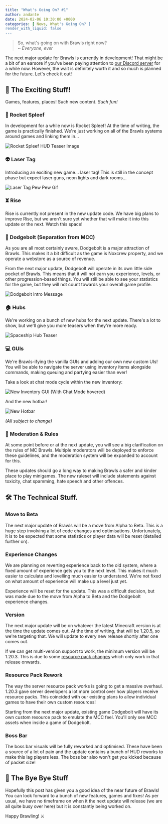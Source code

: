 ```yaml
---
title: "What's Going On? #1"
author: andante
date: 2024-02-06 10:30:00 +0000
categories: [ News, What's Going On? ]
render_with_liquid: false
---
```


> So, what's going on with Brawls right now?  
> *~ Everyone, ever*

The next major update for Brawls is currently in development! That might be a bit of an earsore if you've been paying attention to [our Discord server](https://discord.mcbrawls.net) for a while now. However, the wait is definitely worth it and so much is planned for the future. Let's check it out!

## 🎉 The Exciting Stuff!

Games, features, places! Such new content. *Such fun!*

### 🚀 Rocket Spleef

In development for a while now is Rocket Spleef! At the time of writing, the game is practically finished. We're just working on all of the Brawls systems around games and linking them in...

![Rocket Spleef HUD Teaser Image](/img/rocket-spleef-hud-teaser.png)

### 👽 Laser Tag

Introducing an exciting new game... laser tag! This is still in the concept phase but expect laser guns, neon lights and dark rooms...

![Laser Tag Pew Pew Gif](https://media1.tenor.com/m/jinNy0OhALIAAAAC/laser-tag.gif)

### ⏳ Rise

Rise is currently not present in the new update code. We have big plans to improve Rise, but we aren't sure yet whether that will make it into this update or the next. Watch this space!

### 🏹 Dodgebolt (Separation from MCC)

As you are all most certainly aware, Dodgebolt is a major attraction of Brawls. This makes it a bit difficult as the game is Noxcrew property, and we operate a webstore as a source of revenue.

From the next major update, Dodgebolt will operate in its own little side pocket of Brawls. This means that it will not earn you experience, levels, or other progression-based things. You will still be able to see your statistics for the game, but they will not count towards your overall game profile.

![Dodgebolt Intro Message](/img/dodgebolt-intro-message.png)

### 🏠 Hubs

We're working on a bunch of new hubs for the next update. There's a lot to show, but we'll give you more teasers when they're more ready.

![Spaceship Hub Teaser](/img/spaceship-hub-teaser.png)

### 💻 GUIs

We're Brawls-ifying the vanilla GUIs and adding our own new custom UIs! You will be able to navigate the server using inventory items alongside commands, making queuing and partying easier than ever!

Take a look at chat mode cycle within the new inventory:

![New Inventory GUI (With Chat Mode hovered)](/img/inventory-teaser.png)

And the new hotbar!

![New Hotbar](/img/hub-hotbar.png)

*(All subject to change)*

### 👮 Moderation & Rules

At some point before or at the next update, you will see a big clarification on the rules of MC Brawls. Multiple moderators will be deployed to enforce these guidelines, and the moderation system will be expanded to account for this.

These updates should go a long way to making Brawls a safer and kinder place to play minigames. The new ruleset will include statements against toxicity, chat spamming, hate speech and other offences.

## 🛠️ The Technical Stuff.

### Move to Beta

The next major update of Brawls will be a move from Alpha to Beta. This is a huge step involving a lot of code changes and optimisations. Unfortunately, it is to be expected that some statistics or player data will be reset (detailed further on).

### Experience Changes

We are planning on reverting experience back to the old system, where a fixed amount of experience gets you to the next level. This makes it much easier to calculate and levelling much easier to understand. We're not fixed on what amount of experience will make up a level just yet.

Experience will be reset for the update. This was a difficult decision, but was made due to the move from Alpha to Beta and the Dodgebolt experience changes.

### Version

The next major update will be on whatever the latest Minecraft version is at the time the update comes out. At the time of writing, that will be 1.20.5, so we're targeting that. We will update to every new release shortly after one comes out.

If we can get multi-version support to work, the minimum version will be 1.20.3. This is due to some [resource pack changes](#resource-pack-rework) which only work in that release onwards.

### Resource Pack Rework

The way the server resource pack works is going to get a massive overhaul. 1.20.3 gave server developers a lot more control over how players receive resource packs. This coincided with our existing plans to allow individual games to have their own custom resources!

Starting from the next major update, existing game Dodgebolt will have its own custom resource pack to emulate the MCC feel. You'll only see MCC assets when inside a game of Dodgebolt.

### Boss Bar

The boss bar visuals will be fully reworked and optimised. These have been a source of a lot of pain and the update contains a bunch of HUD reworks to make this lag players less. The boss bar also won't get you kicked because of packet size!

## 👋 The Bye Bye Stuff

Hopefully this post has given you a good idea of the near future of Brawls! You can look forward to a bunch of new features, games and fixes! As per usual, we have no timeframe on when it the next update will release (we are all quite busy over here) but it is constantly being worked on.

Happy Brawling! ⚔️

